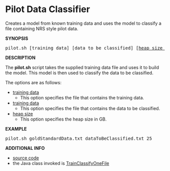 # Pilot Data Classifier

Creates a model from known training data and uses the model to classify a file containing NRS style pilot data.

**SYNOPSIS**

<div class="source">
    <pre>pilot.sh [training data] [data to be classified] [<span style="text-decoration: underline">heap size in GB</span>]</pre>
</div>

**DESCRIPTION**

The **pilot.sh** script takes the supplied training data file and uses it to build the model. This model is then used to classify the data to be classified.

The options are as follows:

* <span style="text-decoration: underline">training data</span>
    * This option specifies the file that contains the training data.
* <span style="text-decoration: underline">training data</span>
    * This option specifies the file that contains the data to be classified.
* <span style="text-decoration: underline">heap size</span>
    * This option specifies the heap size in GB.

**EXAMPLE**

<div class="source">
    <pre>pilot.sh goldStandardData.txt dataToBeClassified.txt 25</pre>
</div>

**ADDITIONAL INFO**

* [source code](http://quicksilver.hg.cs.st-andrews.ac.uk/digitising_scotland/file/tip/record_classification/src/main/scripts/pilot.sh)
* the Java class invoked is [TrainClassifyOneFile](https://builds.cs.st-andrews.ac.uk/job/digitising_scotland/javadoc/uk/ac/standrews/cs/digitising_scotland/record_classification/pipeline/PIlot.html)

